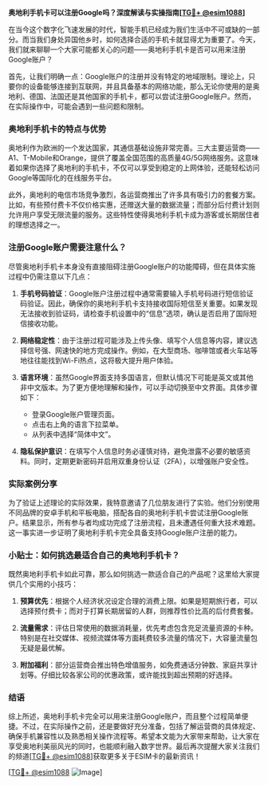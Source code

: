**奥地利手机卡可以注册Google吗？深度解读与实操指南[[TG💪+ @esim1088](https://t.me/s/esim1088)]**

在当今这个数字化飞速发展的时代，智能手机已经成为我们生活中不可或缺的一部分。而当我们身处异国他乡时，如何选择合适的手机卡就显得尤为重要了。今天，我们就来聊聊一个大家可能都关心的问题——奥地利手机卡是否可以用来注册Google账户？

首先，让我们明确一点：Google账户的注册并没有特定的地域限制。理论上，只要你的设备能够连接到互联网，并且具备基本的网络功能，那么无论你使用的是奥地利、德国、法国还是其他国家的手机卡，都可以尝试注册Google账户。然而，在实际操作中，可能会遇到一些问题和限制。

### 奥地利手机卡的特点与优势

奥地利作为欧洲的一个发达国家，其通信基础设施非常完善。三大主要运营商——A1、T-Mobile和Orange，提供了覆盖全国范围的高质量4G/5G网络服务。这意味着如果你选择了奥地利的手机卡，不仅可以享受到稳定的上网体验，还能轻松访问Google等国际化的在线服务平台。

此外，奥地利的电信市场竞争激烈，各运营商推出了许多具有吸引力的套餐方案。比如，有些预付费卡不仅价格实惠，还赠送大量的数据流量；而部分后付费计划则允许用户享受无限流量的服务。这些特性使得奥地利手机卡成为游客或长期居住者的理想选择之一。

### 注册Google账户需要注意什么？

尽管奥地利手机卡本身没有直接阻碍注册Google账户的功能障碍，但在具体实施过程中仍需注意以下几点：

1. **手机号码验证**：Google账户注册过程中通常需要输入手机号码进行短信验证码验证。因此，确保你的奥地利手机卡支持接收国际短信至关重要。如果发现无法接收到验证码，请检查手机设置中的“信息”选项，确认是否启用了国际短信接收功能。

2. **网络稳定性**：由于注册过程可能涉及上传头像、填写个人信息等内容，建议选择信号强、网速快的地方完成操作。例如，在大型商场、咖啡馆或者火车站等地往往能找到Wi-Fi热点，这将极大提升用户体验。

3. **语言环境**：虽然Google界面支持多国语言，但默认情况下可能是英文或其他非中文版本。为了更方便地理解和操作，可以手动切换至中文界面。具体步骤如下：
   - 登录Google账户管理页面。
   - 点击右上角的语言下拉菜单。
   - 从列表中选择“简体中文”。

4. **隐私保护意识**：在填写个人信息时务必谨慎对待，避免泄露不必要的敏感资料。同时，定期更新密码并启用双重身份认证（2FA），以增强账户安全性。

### 实际案例分享

为了验证上述理论的实际效果，我特意邀请了几位朋友进行了实验。他们分别使用不同品牌的安卓手机和平板电脑，搭配各自的奥地利手机卡尝试注册Google账户。结果显示，所有参与者均成功完成了注册流程，且未遭遇任何重大技术难题。这一事实进一步证明了奥地利手机卡完全具备支持Google账户注册的能力。

### 小贴士：如何挑选最适合自己的奥地利手机卡？

既然奥地利手机卡如此可靠，那么如何挑选一款适合自己的产品呢？这里给大家提供几个实用的小技巧：

1. **预算优先**：根据个人经济状况设定合理的消费上限。如果是短期旅行者，可以选择预付费卡；而对于打算长期居留的人群，则推荐性价比高的后付费套餐。

2. **流量需求**：评估日常使用的数据消耗量，优先考虑包含充足流量资源的卡种。特别是在社交媒体、视频流媒体等方面耗费较多流量的情况下，大容量流量包无疑是最优解。

3. **附加福利**：部分运营商会推出特色增值服务，如免费通话分钟数、家庭共享计划等。仔细比较各家公司的优惠政策，或许能找到超出预期的好选择。

### 结语

综上所述，奥地利手机卡完全可以用来注册Google账户，而且整个过程简单便捷。不过，在实际操作之前，还是要做好充分准备，包括了解运营商的具体规定、确保手机兼容性以及熟悉相关操作流程等。希望本文能为大家带来帮助，让大家在享受奥地利美丽风光的同时，也能顺利融入数字世界。最后再次提醒大家关注我们的频道[[TG💪+ @esim1088](https://t.me/s/esim1088)]获取更多关于ESIM卡的最新资讯！

[[TG💪+ @esim1088](https://t.me/s/esim1088) ![Image](https://i.postimg.cc/4NQfJmqS/Snipaste-2025-05-13-00-14-12.png)]